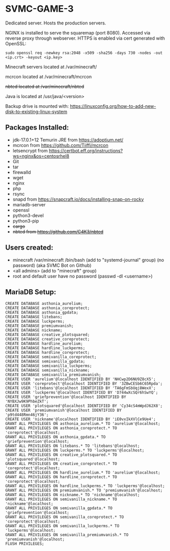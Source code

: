 # SVMC-GAME-3

Dedicated server. Hosts the production servers.

NGINX is installed to serve the squaremap (port 8080). Accessed via reverse proxy through webserver. HTTPS is enabled via cert generated with OpenSSL:

`sudo openssl req -newkey rsa:2048 -x509 -sha256 -days 730 -nodes -out <ip.crt> -keyout <ip.key>`

Minecraft servers located at /var/minecraft/

mcrcon located at /var/minecraft/mcrcon

~~nbted located at /var/minecraft/nbted~~

Java is located at /usr/java/\<version\>

Backup drive is mounted with: https://linuxconfig.org/how-to-add-new-disk-to-existing-linux-system

## Packages Installed:

- jdk-17.0.1+12 Temurin JRE from https://adoptium.net/
- mcrcon from https://github.com/Tiiffi/mcrcon
- letsencrypt from https://certbot.eff.org/instructions?ws=nginx&os=centosrhel8
- Git
- tar
- firewalld
- wget
- nginx
- php
- rsync
- snapd from https://snapcraft.io/docs/installing-snap-on-rocky
- mariadb-server
- openssl
- python3-devel
- python3-pip
- ~~cargo~~
- ~~nbted from https://github.com/C4K3/nbted~~

## Users created:

- minecraft /var/minecraft /bin/bash (add to "systemd-journal" group) (no password) (aka SVMC Bot on Github)
- \<all admins\> (add to "minecraft" group)
- root and default user have no password (passwd -dl \<username\>)

## MariaDB Setup:

```
CREATE DATABASE asthonia_aurelium;
CREATE DATABASE asthonia_coreprotect;
CREATE DATABASE asthonia_gpdata;
CREATE DATABASE litebans;
CREATE DATABASE luckperms;
CREATE DATABASE premiumvanish;
CREATE DATABASE nickname;
CREATE DATABASE creative_plotsquared;
CREATE DATABASE creative_coreprotect;
CREATE DATABASE hardline_aurelium;
CREATE DATABASE hardline_luckperms;
CREATE DATABASE hardline_coreprotect;
CREATE DATABASE semivanilla_coreprotect;
CREATE DATABASE semivanilla_gpdata;
CREATE DATABASE semivanilla_luckperms;
CREATE DATABASE semivanilla_nickname;
CREATE DATABASE semivanilla_premiumvanish;
CREATE USER 'aurelium'@localhost IDENTIFIED BY 'NHCwp2D6NU9Z8cX5';
CREATE USER 'coreprotect'@localhost IDENTIFIED BY '3ZBwCESb6C65Rpda';
CREATE USER 'litebans'@localhost IDENTIFIED BY 'TA6gFmSbUqj8WexX';
CREATE USER 'luckperms'@localhost IDENTIFIED BY 'D744wXcSQr6hSwYQ';
CREATE USER 'griefprevention'@localhost IDENTIFIED BY 'NYBXJw9K9PhbeZkT';
CREATE USER 'plotsquared'@localhost IDENTIFIED BY 'Cy34cS4mWpdJ62X8';
CREATE USER 'premiumvanish'@localhost IDENTIFIED BY 'p9td448Rmn46jY36';
CREATE USER 'nickname'@localhost IDENTIFIED BY 'iE0vxIkXVlCe9Ue4';
GRANT ALL PRIVILEGES ON asthonia_aurelium.* TO 'aurelium'@localhost;
GRANT ALL PRIVILEGES ON asthonia_coreprotect.* TO 'coreprotect'@localhost;
GRANT ALL PRIVILEGES ON asthonia_gpdata.* TO 'griefprevention'@localhost;
GRANT ALL PRIVILEGES ON litebans.* TO 'litebans'@localhost;
GRANT ALL PRIVILEGES ON luckperms.* TO 'luckperms'@localhost;
GRANT ALL PRIVILEGES ON creative_plotsquared.* TO 'plotsquared'@localhost;
GRANT ALL PRIVILEGES ON creative_coreprotect.* TO 'coreprotect'@localhost;
GRANT ALL PRIVILEGES ON hardline_aurelium.* TO 'aurelium'@localhost;
GRANT ALL PRIVILEGES ON hardline_coreprotect.* TO 'coreprotect'@localhost;
GRANT ALL PRIVILEGES ON hardline_luckperms.* TO 'luckperms'@localhost;
GRANT ALL PRIVILEGES ON premiumvanish.* TO 'premiumvanish'@localhost;
GRANT ALL PRIVILEGES ON nickname.* TO 'nickname'@localhost;
GRANT ALL PRIVILEGES ON semivanilla_nickname.* TO 'nickname'@localhost;
GRANT ALL PRIVILEGES ON semivanilla_gpdata.* TO 'griefprevention'@localhost;
GRANT ALL PRIVILEGES ON semivanilla_coreprotect.* TO 'coreprotect'@localhost;
GRANT ALL PRIVILEGES ON semivanilla_luckperms.* TO 'luckperms'@localhost;
GRANT ALL PRIVILEGES ON semivanilla_premiumvanish.* TO 'premiumvanish'@localhost;
FLUSH PRIVILEGES;
```
